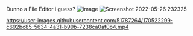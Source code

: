 Dunno a File Editor i guess?
![image](https://user-images.githubusercontent.com/51787264/170521995-93d14803-93ce-45cb-9d4d-421734b1302e.png)
![Screenshot 2022-05-26 232325](https://user-images.githubusercontent.com/51787264/170522284-dcb845f8-bebe-40c9-82c5-beb398873156.png)


https://user-images.githubusercontent.com/51787264/170522299-c692bc85-5634-4a31-b99b-7238ca0af0b4.mp4

